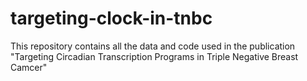 # targeting-clock-in-tnbc
This repository contains all the data and code used in the publication "Targeting Circadian Transcription Programs in Triple Negative Breast Camcer"
